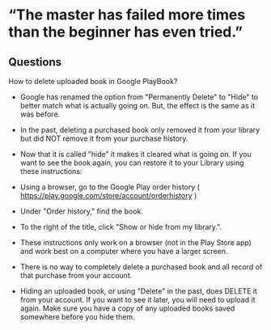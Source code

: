 # “The master has failed more times than the beginner has even tried.”

## Questions

How to delete uploaded book in Google PlayBook? 

- Google has renamed the option from "Permanently Delete" to "Hide" to better match what is actually going on.  But, the effect is the same as it was before.
 
- In the past, deleting a purchased book only removed it from your library but did NOT remove it from your purchase history.  

- Now that it is called "hide" it makes it cleared what is going on.  If you want to see the book again, you can restore it to your Library using these instructions:

- Using a browser, go to the Google Play order history ( https://play.google.com/store/account/orderhistory ) 

- Under "Order history," find the book.

- To the right of the title, click "Show or hide from my library.".

- These instructions only work on a browser (not in the Play Store app) and work best on a computer where you have a larger screen.
 
- There is no way to completely delete a purchased book and all record of that purchase from your account.
 
- Hiding an uploaded book, or using "Delete" in the past, does DELETE it from your account.  If you want to see it later, you will need to upload it again.  Make sure you have a copy of any uploaded books saved somewhere before you hide them.
